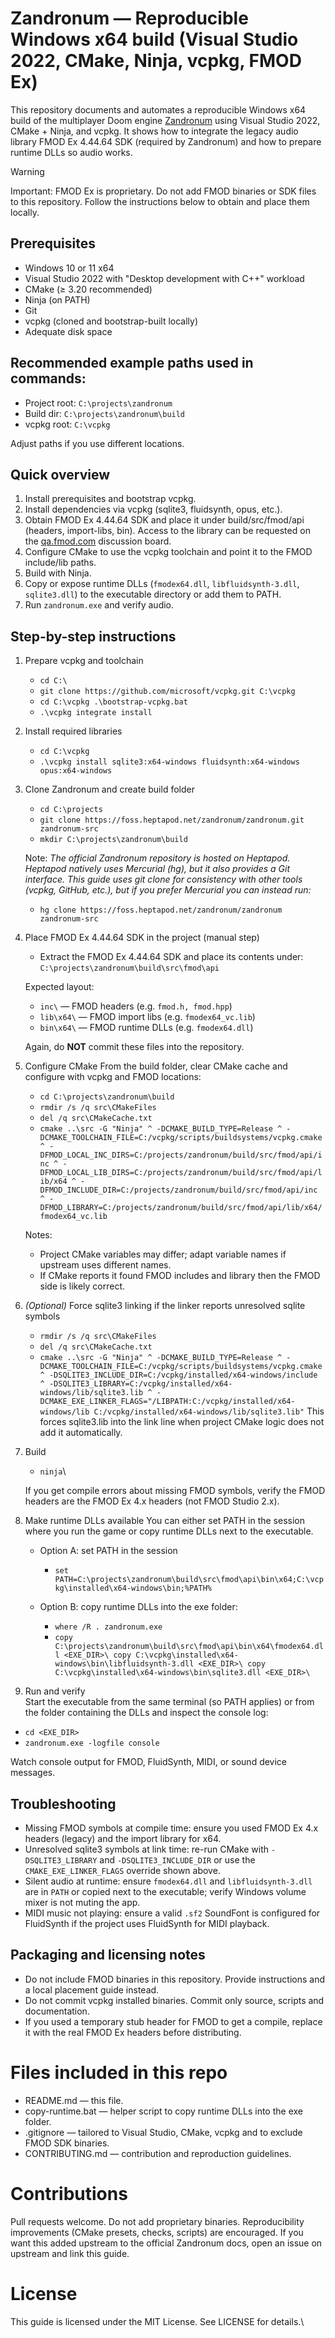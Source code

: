 # Zandronum — Reproducible Windows x64 build (Visual Studio 2022, CMake, Ninja, vcpkg, FMOD Ex)

This repository documents and automates a reproducible Windows x64 build of the multiplayer Doom engine [Zandronum](https://zandronum.com/) using Visual Studio 2022, CMake + Ninja, and vcpkg. It shows how to integrate the legacy audio library FMOD Ex 4.44.64 SDK (required by Zandronum) and how to prepare runtime DLLs so audio works.

> [!WARNING]
> Important: FMOD Ex is proprietary. Do not add FMOD binaries or SDK files to this repository. Follow the instructions below to obtain and place them locally.

## Prerequisites

- Windows 10 or 11 x64
- Visual Studio 2022 with "Desktop development with C++" workload
- CMake (≥ 3.20 recommended)
- Ninja (on PATH)
- Git
- vcpkg (cloned and bootstrap-built locally)
- Adequate disk space

## Recommended example paths used in commands:

- Project root: `C:\projects\zandronum`
- Build dir: `C:\projects\zandronum\build`
- vcpkg root: `C:\vcpkg`

Adjust paths if you use different locations.

## Quick overview
1. Install prerequisites and bootstrap vcpkg.
2. Install dependencies via vcpkg (sqlite3, fluidsynth, opus, etc.).
3. Obtain FMOD Ex 4.44.64 SDK and place it under build/src/fmod/api (headers, import-libs, bin). Access to the library can be requested on the [qa.fmod.com](https://qa.fmod.com/c/fmodapi/6) discussion board.
4. Configure CMake to use the vcpkg toolchain and point it to the FMOD include/lib paths.
5. Build with Ninja.
6. Copy or expose runtime DLLs (`fmodex64.dll`, `libfluidsynth-3.dll`, `sqlite3.dll`) to the executable directory or add them to PATH.
7. Run `zandronum.exe` and verify audio.

## Step-by-step instructions
1. Prepare vcpkg and toolchain
   - `cd C:\`
   - `git clone https://github.com/microsoft/vcpkg.git C:\vcpkg`
   - `cd C:\vcpkg .\bootstrap-vcpkg.bat`
   - `.\vcpkg integrate install`

2. Install required libraries
   - `cd C:\vcpkg`
   - `.\vcpkg install sqlite3:x64-windows fluidsynth:x64-windows opus:x64-windows`

3. Clone Zandronum and create build folder
   - `cd C:\projects`
   - `git clone https://foss.heptapod.net/zandronum/zandronum.git zandronum-src`
   - `mkdir C:\projects\zandronum\build`

   Note: _The official Zandronum repository is hosted on Heptapod. Heptapod natively uses Mercurial (hg), but it also provides a Git interface. This guide uses git clone for consistency with other tools (vcpkg, GitHub, etc.), but if you prefer Mercurial you can instead run:_

   - `hg clone https://foss.heptapod.net/zandronum/zandronum zandronum-src`

4. Place FMOD Ex 4.44.64 SDK in the project (manual step)
   - Extract the FMOD Ex 4.44.64 SDK and place its contents under: `C:\projects\zandronum\build\src\fmod\api`

   Expected layout:

   - `inc\` — FMOD headers (e.g. `fmod.h, fmod.hpp`)
   - `lib\x64\` — FMOD import libs (e.g. `fmodex64_vc.lib`)
   - `bin\x64\` — FMOD runtime DLLs (e.g. `fmodex64.dll`)

   Again, do **NOT** commit these files into the repository.

5. Configure CMake
From the build folder, clear CMake cache and configure with vcpkg and FMOD locations:

   - `cd C:\projects\zandronum\build`
   - `rmdir /s /q src\CMakeFiles`
   - `del /q src\CMakeCache.txt`
   - `cmake ..\src -G "Ninja" ^ -DCMAKE_BUILD_TYPE=Release ^ -DCMAKE_TOOLCHAIN_FILE=C:/vcpkg/scripts/buildsystems/vcpkg.cmake ^ -DFMOD_LOCAL_INC_DIRS=C:/projects/zandronum/build/src/fmod/api/inc ^ -DFMOD_LOCAL_LIB_DIRS=C:/projects/zandronum/build/src/fmod/api/lib/x64 ^ -DFMOD_INCLUDE_DIR=C:/projects/zandronum/build/src/fmod/api/inc ^ -DFMOD_LIBRARY=C:/projects/zandronum/build/src/fmod/api/lib/x64/fmodex64_vc.lib`

   Notes:
   - Project CMake variables may differ; adapt variable names if upstream uses different names.
   - If CMake reports it found FMOD includes and library then the FMOD side is likely correct.

7. _(Optional)_ Force sqlite3 linking if the linker reports unresolved sqlite symbols
   - `rmdir /s /q src\CMakeFiles`
   - `del /q src\CMakeCache.txt`
   - `cmake ..\src -G "Ninja" ^ -DCMAKE_BUILD_TYPE=Release ^ -DCMAKE_TOOLCHAIN_FILE=C:/vcpkg/scripts/buildsystems/vcpkg.cmake ^ -DSQLITE3_INCLUDE_DIR=C:/vcpkg/installed/x64-windows/include ^ -DSQLITE3_LIBRARY=C:/vcpkg/installed/x64-windows/lib/sqlite3.lib ^ -DCMAKE_EXE_LINKER_FLAGS="/LIBPATH:C:/vcpkg/installed/x64-windows/lib C:/vcpkg/installed/x64-windows/lib/sqlite3.lib"`
   This forces sqlite3.lib into the link line when project CMake logic does not add it automatically.

8. Build
   - `ninja`\

   If you get compile errors about missing FMOD symbols, verify the FMOD headers are the FMOD Ex 4.x headers (not FMOD Studio 2.x).

9. Make runtime DLLs available
You can either set PATH in the session where you run the game or copy runtime DLLs next to the executable.

   - Option A: set PATH in the session
     - `set PATH=C:\projects\zandronum\build\src\fmod\api\bin\x64;C:\vcpkg\installed\x64-windows\bin;%PATH%`

   - Option B: copy runtime DLLs into the exe folder:
     - `where /R . zandronum.exe`
     - `copy C:\projects\zandronum\build\src\fmod\api\bin\x64\fmodex64.dll <EXE_DIR>\ copy C:\vcpkg\installed\x64-windows\bin\libfluidsynth-3.dll <EXE_DIR>\ copy C:\vcpkg\installed\x64-windows\bin\sqlite3.dll <EXE_DIR>\`

9) Run and verify\
Start the executable from the same terminal (so PATH applies) or from the folder containing the DLLs and inspect the console log:

  - `cd <EXE_DIR>`
  - `zandronum.exe -logfile console`

Watch console output for FMOD, FluidSynth, MIDI, or sound device messages.

## Troubleshooting
- Missing FMOD symbols at compile time: ensure you used FMOD Ex 4.x headers (legacy) and the import library for x64.
- Unresolved sqlite3 symbols at link time: re-run CMake with `-DSQLITE3_LIBRARY` and `-DSQLITE3_INCLUDE_DIR` or use the `CMAKE_EXE_LINKER_FLAGS` override shown above.
- Silent audio at runtime: ensure `fmodex64.dll` and `libfluidsynth-3.dll` are in `PATH` or copied next to the executable; verify Windows volume mixer is not muting the app.
- MIDI music not playing: ensure a valid `.sf2` SoundFont is configured for FluidSynth if the project uses FluidSynth for MIDI playback.

## Packaging and licensing notes
- Do not include FMOD binaries in this repository. Provide instructions and a local placement guide instead.
- Do not commit vcpkg installed binaries. Commit only source, scripts and documentation.
- If you used a temporary stub header for FMOD to get a compile, replace it with the real FMOD Ex headers before distributing.

# Files included in this repo
- README.md — this file.
- copy-runtime.bat — helper script to copy runtime DLLs into the exe folder.
- .gitignore — tailored to Visual Studio, CMake, vcpkg and to exclude FMOD SDK binaries.
- CONTRIBUTING.md — contribution and reproduction guidelines.

# Contributions
Pull requests welcome. Do not add proprietary binaries. Reproducibility improvements (CMake presets, checks, scripts) are encouraged. If you want this added upstream to the official Zandronum docs, open an issue on upstream and link this guide.

# License
This guide is licensed under the MIT License. See LICENSE for details.\
